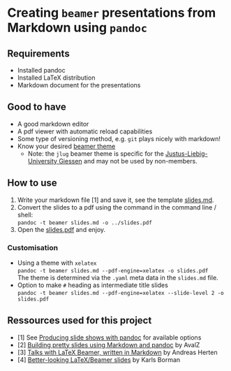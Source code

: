 # Creating `beamer` presentations from Markdown using `pandoc`

## Requirements

* Installed pandoc
* Installed LaTeX distribution
* Markdown document for the presentations

## Good to have 

* A good markdown editor
* A pdf viewer with automatic reload capabilities
* Some type of versioning method, e.g. `git` plays nicely with markdown!
* Know your desired [beamer theme](https://hartwork.org/beamer-theme-matrix/)
    - Note: the `jlug` beamer theme is specific for the [Justus-Liebig-University Giessen](http://www.uni-giessen.de/index.html) and may not be used by non-members.

## How to use

1. Write your markdown file [1] and save it, see the template [slides.md](./slides.md).
2. Convert the slides to a pdf using the command in the command line / shell:\
    ``` pandoc -t beamer slides.md -o ../slides.pdf ```
3. Open the [slides.pdf](./slides.pdf) and enjoy.

### Customisation

* Using a theme with `xelatex`  
    ``` pandoc -t beamer slides.md --pdf-engine=xelatex -o slides.pdf ```   
  The theme is determined via the `.yaml` meta data in the `slides.md` file.
* Option to make `#` heading as intermediate title slides  
    ```pandoc -t beamer slides.md --pdf-engine=xelatex --slide-level 2 -o slides.pdf```

## Ressources used for this project

* [1] See [Producing slide shows with pandoc](http://pandoc.org/MANUAL.html#producing-slide-shows-with-pandoc) for available options
* [2] [Building pretty slides using Markdown and pandoc](https://avalz.it/2017/02/01/build-pretty-slides/)  by AvalZ 
* [3] [Talks with LaTeX Beamer, written in Markdown](https://nval.andreasherten.de/2016/01/26/latex-beamer-with-markdown.html) by Andreas Herten
* [4] [Better-looking LaTeX/Beamer slides](https://kbroman.wordpress.com/2013/10/07/better-looking-latexbeamer-slides/) by Karls Borman